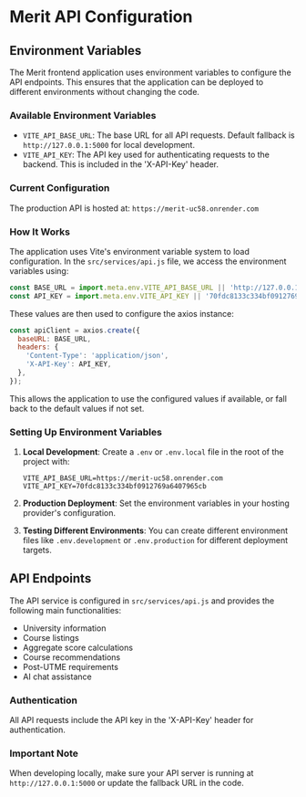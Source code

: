# Merit API Configuration

## Environment Variables

The Merit frontend application uses environment variables to configure the API endpoints. This ensures that the application can be deployed to different environments without changing the code.

### Available Environment Variables

- `VITE_API_BASE_URL`: The base URL for all API requests. Default fallback is `http://127.0.0.1:5000` for local development.
- `VITE_API_KEY`: The API key used for authenticating requests to the backend. This is included in the 'X-API-Key' header.

### Current Configuration

The production API is hosted at: `https://merit-uc58.onrender.com`

### How It Works

The application uses Vite's environment variable system to load configuration. In the `src/services/api.js` file, we access the environment variables using:

```javascript
const BASE_URL = import.meta.env.VITE_API_BASE_URL || 'http://127.0.0.1:5000'
const API_KEY = import.meta.env.VITE_API_KEY || '70fdc8133c334bf0912769a6407965cb'
```

These values are then used to configure the axios instance:

```javascript
const apiClient = axios.create({
  baseURL: BASE_URL,
  headers: {
    'Content-Type': 'application/json',
    'X-API-Key': API_KEY,
  },
});
```

This allows the application to use the configured values if available, or fall back to the default values if not set.

### Setting Up Environment Variables

1. **Local Development**:
   Create a `.env` or `.env.local` file in the root of the project with:
   ```
   VITE_API_BASE_URL=https://merit-uc58.onrender.com
   VITE_API_KEY=70fdc8133c334bf0912769a6407965cb
   ```

2. **Production Deployment**:
   Set the environment variables in your hosting provider's configuration.

3. **Testing Different Environments**:
   You can create different environment files like `.env.development` or `.env.production` for different deployment targets.

## API Endpoints

The API service is configured in `src/services/api.js` and provides the following main functionalities:

- University information
- Course listings
- Aggregate score calculations
- Course recommendations
- Post-UTME requirements
- AI chat assistance

### Authentication

All API requests include the API key in the 'X-API-Key' header for authentication.

### Important Note

When developing locally, make sure your API server is running at `http://127.0.0.1:5000` or update the fallback URL in the code. 